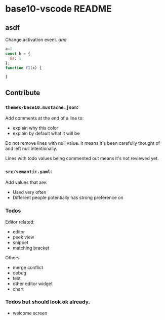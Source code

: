 # base10-vscode README

## asdf

Change activation event.
*aaa*



```javascript
a=1
const b = {
  ss: 1
};
function f1(x) {

}
```

## Contribute

### `themes/base10.mustache.json`:

Add comments at the end of a line to:
- explain why this color
- explain by default what it will be

Do not remove lines with null value. It means it's been carefully thought of and left null intentionally.

Lines with todo values being commented out means it's not reviewed yet.

### `src/semantic.yaml`:
Add values that are:
- Used very often
- Different people potentially has strong preference on

### Todos
Editor related:
- editor
- peek view
- snippet
- matching bracket

Others:
- merge conflict
- debug
- test
- other editor widget
- chart

### Todos but should look ok already.
- welcome screen